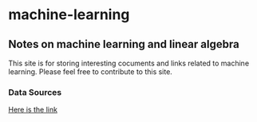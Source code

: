 # machine-learning
## Notes on machine learning and linear algebra

This site is for storing interesting cocuments and links related to machine learning. Please feel free to contribute to this site.

### Data Sources

[Here is the link](data-sources.md)
